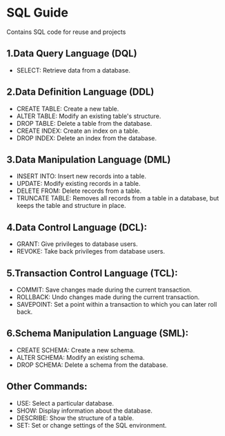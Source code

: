 # SQL Guide
Contains SQL code for reuse and projects

## 1.Data Query Language (DQL)
- SELECT: Retrieve data from a database.

## 2.Data Definition Language (DDL)
- CREATE TABLE: Create a new table.
- ALTER TABLE: Modify an existing table's structure.
- DROP TABLE: Delete a table from the database.
- CREATE INDEX: Create an index on a table.
- DROP INDEX: Delete an index from the database.

## 3.Data Manipulation Language (DML)
- INSERT INTO: Insert new records into a table.
- UPDATE: Modify existing records in a table.
- DELETE FROM: Delete records from a table.
- TRUNCATE TABLE: Removes all records from a table in a database, but keeps the table and structure in place.

## 4.Data Control Language (DCL):
- GRANT: Give privileges to database users.
- REVOKE: Take back privileges from database users.

## 5.Transaction Control Language (TCL):
- COMMIT: Save changes made during the current transaction.
- ROLLBACK: Undo changes made during the current transaction.
- SAVEPOINT: Set a point within a transaction to which you can later roll back.

## 6.Schema Manipulation Language (SML):
- CREATE SCHEMA: Create a new schema.
- ALTER SCHEMA: Modify an existing schema.
- DROP SCHEMA: Delete a schema from the database.

## Other Commands:
- USE: Select a particular database.
- SHOW: Display information about the database.
- DESCRIBE: Show the structure of a table.
- SET: Set or change settings of the SQL environment.
